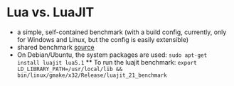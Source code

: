 # Lua vs. LuaJIT #

* a simple, self-contained benchmark (with a build config, currently, only for Windows and Linux, but the config is easily extensible)
* shared benchmark [source](src/bench_common.cpp)
* On Debian/Ubuntu, the system packages are used: `sudo apt-get install luajit lua5.1`
** To run the luajit benchmark: `export LD_LIBRARY_PATH=/usr/local/lib && bin/linux/gmake/x32/Release/luajit_21_benchmark`
